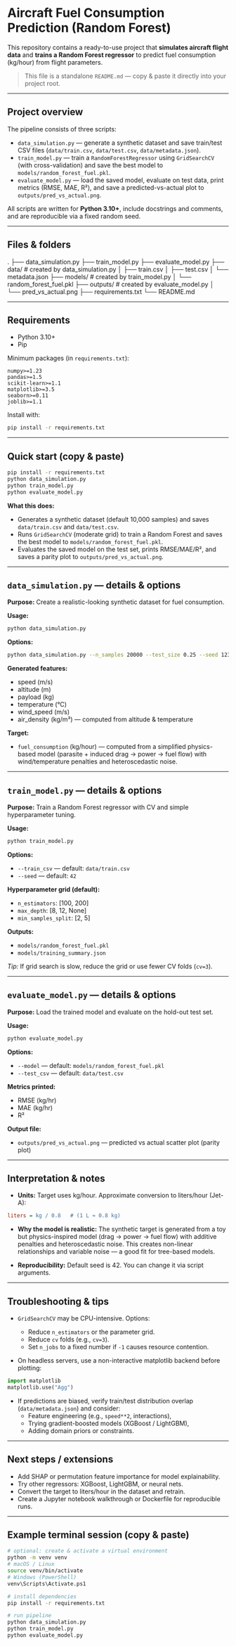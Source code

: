 # Aircraft Fuel Consumption Prediction (Random Forest)

This repository contains a ready-to-use project that **simulates aircraft flight data** and **trains a Random Forest regressor** to predict fuel consumption (kg/hour) from flight parameters.

> This file is a standalone `README.md` — copy & paste it directly into your project root.

---

## Project overview

The pipeline consists of three scripts:

- `data_simulation.py` — generate a synthetic dataset and save train/test CSV files (`data/train.csv`, `data/test.csv`, `data/metadata.json`).
- `train_model.py` — train a `RandomForestRegressor` using `GridSearchCV` (with cross-validation) and save the best model to `models/random_forest_fuel.pkl`.
- `evaluate_model.py` — load the saved model, evaluate on test data, print metrics (RMSE, MAE, R²), and save a predicted-vs-actual plot to `outputs/pred_vs_actual.png`.

All scripts are written for **Python 3.10+**, include docstrings and comments, and are reproducible via a fixed random seed.

---

## Files & folders

.
├── data_simulation.py
├── train_model.py
├── evaluate_model.py
├── data/ # created by data_simulation.py
│ ├── train.csv
│ ├── test.csv
│ └── metadata.json
├── models/ # created by train_model.py
│ └── random_forest_fuel.pkl
├── outputs/ # created by evaluate_model.py
│ └── pred_vs_actual.png
├── requirements.txt
└── README.md

---

## Requirements

- Python 3.10+
- Pip

Minimum packages (in `requirements.txt`):

```
numpy>=1.23
pandas>=1.5
scikit-learn>=1.1
matplotlib>=3.5
seaborn>=0.11
joblib>=1.1
```

Install with:

```bash
pip install -r requirements.txt
```

---

## Quick start (copy & paste)

```bash
pip install -r requirements.txt
python data_simulation.py
python train_model.py
python evaluate_model.py
```

**What this does:**

- Generates a synthetic dataset (default 10,000 samples) and saves `data/train.csv` and `data/test.csv`.
- Runs `GridSearchCV` (moderate grid) to train a Random Forest and saves the best model to `models/random_forest_fuel.pkl`.
- Evaluates the saved model on the test set, prints RMSE/MAE/R², and saves a parity plot to `outputs/pred_vs_actual.png`.

---

## `data_simulation.py` — details & options

**Purpose:** Create a realistic-looking synthetic dataset for fuel consumption.

**Usage:**

```bash
python data_simulation.py
```

**Options:**

```bash
python data_simulation.py --n_samples 20000 --test_size 0.25 --seed 123
```

**Generated features:**

- speed (m/s)
- altitude (m)
- payload (kg)
- temperature (°C)
- wind_speed (m/s)
- air_density (kg/m³) — computed from altitude & temperature

**Target:**

- `fuel_consumption` (kg/hour) — computed from a simplified physics-based model (parasite + induced drag → power → fuel flow) with wind/temperature penalties and heteroscedastic noise.

---

## `train_model.py` — details & options

**Purpose:** Train a Random Forest regressor with CV and simple hyperparameter tuning.

**Usage:**

```bash
python train_model.py
```

**Options:**

- `--train_csv` — default: `data/train.csv`
- `--seed` — default: `42`

**Hyperparameter grid (default):**

- `n_estimators`: [100, 200]
- `max_depth`: [8, 12, None]
- `min_samples_split`: [2, 5]

**Outputs:**

- `models/random_forest_fuel.pkl`
- `models/training_summary.json`

*Tip:* If grid search is slow, reduce the grid or use fewer CV folds (`cv=3`).

---

## `evaluate_model.py` — details & options

**Purpose:** Load the trained model and evaluate on the hold-out test set.

**Usage:**

```bash
python evaluate_model.py
```

**Options:**

- `--model` — default: `models/random_forest_fuel.pkl`
- `--test_csv` — default: `data/test.csv`

**Metrics printed:**

- RMSE (kg/hr)
- MAE (kg/hr)
- R²

**Output file:**

- `outputs/pred_vs_actual.png` — predicted vs actual scatter plot (parity plot)

---

## Interpretation & notes

- **Units:** Target uses kg/hour. Approximate conversion to liters/hour (Jet-A):

```ini
liters = kg / 0.8   # (1 L ≈ 0.8 kg)
```

- **Why the model is realistic:** The synthetic target is generated from a toy but physics-inspired model (drag → power → fuel flow) with additive penalties and heteroscedastic noise. This creates non-linear relationships and variable noise — a good fit for tree-based models.

- **Reproducibility:** Default seed is 42. You can change it via script arguments.

---

## Troubleshooting & tips

- `GridSearchCV` may be CPU-intensive. Options:
  - Reduce `n_estimators` or the parameter grid.
  - Reduce `cv` folds (e.g., `cv=3`).
  - Set `n_jobs` to a fixed number if `-1` causes resource contention.

- On headless servers, use a non-interactive matplotlib backend before plotting:

```python
import matplotlib
matplotlib.use("Agg")
```

- If predictions are biased, verify train/test distribution overlap (`data/metadata.json`) and consider:
  - Feature engineering (e.g., `speed**2`, interactions),
  - Trying gradient-boosted models (XGBoost / LightGBM),
  - Adding domain priors or constraints.

---

## Next steps / extensions

- Add SHAP or permutation feature importance for model explainability.
- Try other regressors: XGBoost, LightGBM, or neural nets.
- Convert the target to liters/hour in the dataset and retrain.
- Create a Jupyter notebook walkthrough or Dockerfile for reproducible runs.

---

## Example terminal session (copy & paste)

```bash
# optional: create & activate a virtual environment
python -m venv venv
# macOS / Linux
source venv/bin/activate
# Windows (PowerShell)
venv\Scripts\Activate.ps1

# install dependencies
pip install -r requirements.txt

# run pipeline
python data_simulation.py
python train_model.py
python evaluate_model.py
```

